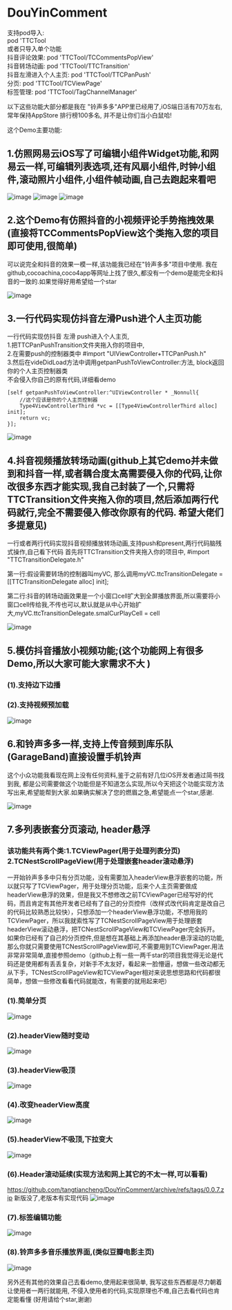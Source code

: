 # DouYinComment
支持pod导入:  
pod 'TTCTool  
或者只导入单个功能  
抖音评论效果: pod 'TTCTool/TCCommentsPopView'  
抖音转场动画: pod 'TTCTool/TTCTransition'  
抖音左滑进入个人主页: pod 'TTCTool/TTCPanPush'  
分页: pod 'TTCTool/TCViewPage'  
标签管理: pod 'TTCTool/TagChannelManager'  

以下这些功能大部分都是我在 "铃声多多"APP里已经用了,iOS端日活有70万左右, 常年保持AppStore 排行榜100多名, 并不是让你们当小白鼠哈!

这个Demo主要功能:

## 1.仿照网易云iOS写了可编辑小组件Widget功能,和网易云一样,可编辑列表选项,还有风扇小组件,时钟小组件,滚动照片小组件,小组件帧动画,自己去跑起来看吧

![image](https://github.com/tangtiancheng/ttcgif/blob/master/gif/小组件添加.gif)
![image](https://github.com/tangtiancheng/ttcgif/blob/master/gif/小组件编辑.gif)
![image](https://github.com/tangtiancheng/ttcgif/blob/master/gif/小组件动画.gif)


## 2.这个Demo有仿照抖音的小视频评论手势拖拽效果 (直接将TCCommentsPopView这个类拖入您的项目即可使用,很简单)
可以说完全和抖音的效果一模一样,该功能我已经在"铃声多多"项目中使用. 我在github,cocoachina,coco4app等网址上找了很久,都没有一个demo是能完全和抖音的一致的.如果觉得好用希望给一个star

![image](https://github.com/tangtiancheng/ttcgif/blob/master/gif/comment.gif)

## 3.一行代码实现仿抖音左滑Push进个人主页功能
  一行代码实现仿抖音 左滑 push进入个人主页,  
    1.把TTCPanPushTransition文件夹拖入你的项目中,  
    2.在需要push的控制器类中  #import "UIViewController+TTCPanPush.h"  
    3.然后在videDidLoad方法中调用getpanPushToViewController:方法, block返回你的个人主页控制器类  
     不会侵入你自己的原有代码,详细看demo 
     
     
    [self getpanPushToViewController:^UIViewController * _Nonnull{
        //这个应该是你的个人主页控制器
        Type4ViewControllerThird *vc = [[Type4ViewControllerThird alloc] init];
        return vc;
    }];
    

![image](https://github.com/tangtiancheng/ttcgif/blob/master/gif/panPush.gif)

## 4.抖音视频播放转场动画(github上其它demo并未做到和抖音一样,或者耦合度太高需要侵入你的代码,让你改很多东西才能实现,我自己封装了一个,只需将TTCTransition文件夹拖入你的项目,然后添加两行代码就行,完全不需要侵入修改你原有的代码. 希望大佬们多提意见)
一行或者两行代码实现抖音视频播放转场动画,支持push和present,两行代码脑残式操作,自己看下代码
首先将TTCTransition文件夹拖入你的项目中,
#import "TTCTransitionDelegate.h"

第一行:假设需要转场的控制器叫myVC,  那么调用myVC.ttcTransitionDelegate = [[TTCTransitionDelegate alloc] init];

第二行:抖音的转场动画效果是一个小窗口cell扩大到全屏播放界面,所以需要将小窗口cell传给我,不传也可以,默认就是从中心开始扩大,myVC.ttcTransitionDelegate.smalCurPlayCell = cell

![image](https://github.com/tangtiancheng/ttcgif/blob/master/gif/TTCTransition.gif)



## 5.模仿抖音播放小视频功能;(这个功能网上有很多Demo,所以大家可能大家需求不大 )
### (1).支持边下边播
### (2).支持视频预加载
![image](https://github.com/tangtiancheng/ttcgif/blob/master/gif/smallVideoImage.gif)

## 6.和铃声多多一样,支持上传音频到库乐队(GarageBand)直接设置手机铃声
这个小众功能我看现在网上没有任何资料,鉴于之前有好几位iOS开发者通过简书找到我, 都是公司需要做这个功能但是不知道怎么实现,所以今天把这个功能实现方法写出来,希望能帮到大家.如果确实解决了您的燃眉之急,希望能点一个star,感谢.

![image](https://github.com/tangtiancheng/ttcgif/blob/master/gif/GarageBandImage.gif)


## 7.多列表嵌套分页滚动, header悬浮
### 该功能共有两个类:1.TCViewPager(用于处理列表分页)  2.TCNestScrollPageView(用于处理嵌套header滚动悬浮)
一开始铃声多多中只有分页功能，没有需要加入headerView悬浮嵌套的功能，所以就只写了TCViewPager，用于处理分页功能，后来个人主页需要做成headerView悬浮的效果，但是我又不想修改之前TCViewPager已经写好的代码，而且肯定有其他开发者已经有了自己的分页控件（改样式改代码肯定是改自己的代码比较熟悉比较快），只想添加一个headerView悬浮功能，不想用我的TCViewPager，所以我就索性写了TCNestScrollPageView用于处理嵌套headerView滚动悬浮，把TCNestScrollPageView和TCViewPager完全拆开。
如果你已经有了自己的分页控件,但是想在其基础上再添加header悬浮滚动的功能,那么你就只需要使用TCNestScrollPageView即可,不需要用到TCViewPager.用法非常非常简单,直接参照demo（github上有一些一两千star的项目我觉得无论是代码还是使用都有丢丢复杂，对新手不太友好，看起来一脸懵逼，想做一些改动都无从下手，TCNestScrollPageView和TCViewPager相对来说思想思路和代码都很简单，想做一些修改看看代码就能改，有需要的就用起来吧）
### (1).简单分页
![image](https://github.com/tangtiancheng/ttcgif/blob/master/gif/分页效果.gif)
### (2).headerView随时变动
![image](https://github.com/tangtiancheng/ttcgif/blob/master/gif/headerView随时变动.gif)
### (3).headerView吸顶
![image](https://github.com/tangtiancheng/ttcgif/blob/master/gif/headerView吸顶.gif)
### (4).改变headerView高度
![image](https://github.com/tangtiancheng/ttcgif/blob/master/gif/改变headerView高度.gif)
### (5).headerView不吸顶,下拉变大
![image](https://github.com/tangtiancheng/ttcgif/blob/master/gif/headerView不吸顶,下拉变大.gif)
### (6).Header滚动延续(实现方法和网上其它的不太一样,可以看看)
https://github.com/tangtiancheng/DouYinComment/archive/refs/tags/0.0.7.zip 新版没了,老版本有实现代码
![image](https://github.com/tangtiancheng/ttcgif/blob/master/gif/scrolContinue.gif)
### (7).标签编辑功能
![image](https://github.com/tangtiancheng/ttcgif/blob/master/gif/editTag.gif)
### (8).铃声多多音乐播放界面,(类似豆瓣电影主页)
![image](https://github.com/tangtiancheng/ttcgif/blob/master/gif/DDMusic.gif)

另外还有其他的效果自己去看demo,使用起来很简单, 我写这些东西都是尽力朝着让使用者一两行就能用, 不侵入使用者的代码,实现原理也不难,自己去看代码也肯定能看懂 (好用请给个star,谢谢)
